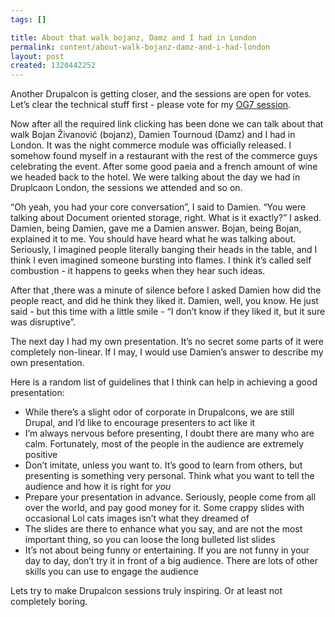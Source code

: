 ```yaml
--- 
tags: []

title: About that walk bojanz, Damz and I had in London
permalink: content/about-walk-bojanz-damz-and-i-had-london
layout: post
created: 1320442252
---
```

Another Drupalcon is getting closer, and the sessions are open for votes. Let’s clear the technical stuff first - please vote for my <a href="http://denver2012.drupal.org/program/sessions/og7-pride-and-prejudice">OG7 session</a>.

Now after all the required link clicking has been done we can talk about that walk Bojan Živanović (bojanz), Damien Tournoud (Damz) and I had in London. It was the night commerce module was officially released. I somehow found myself in a restaurant with the rest of the commerce guys celebrating the event. After some good paeia and a french amount of wine we headed back to the hotel. We were talking about the day we had in Druplcaon London, the sessions we attended and so on. 

“Oh yeah, you had your core conversation”, I said to Damien. “You were talking about Document oriented storage, right. What is it exactly?” I asked.
Damien, being Damien, gave me a Damien answer. Bojan, being Bojan, explained it to me. You should have heard what he was talking about. Seriously, I imagined people literally banging their heads in the table, and I think I even imagined someone bursting into flames. I think it’s called self combustion - it happens to geeks when they hear such ideas.

After that ,there was a minute of silence before I asked Damien how did the people react, and did he think they liked it. Damien, well, you know. He just said - but this time with a little smile - “I don’t know if they liked it, but it sure was disruptive”.

The next day I had my own presentation. It’s no secret some parts of it were completely non-linear. If I may, I would use Damien’s answer to describe my own presentation.

Here is a random list of guidelines that I think can help in achieving a good presentation:
<ul>
  <li>While there’s a slight odor of corporate in Drupalcons, we are still Drupal, and I’d like to encourage presenters to act like it</li>
  <li>I’m always nervous before presenting, I doubt there are many who are calm. Fortunately, most of the people in the audience are extremely positive</li>

  <li>Don’t imitate, unless you want to. It’s good to learn from others, but presenting is something very personal. Think what you want to tell the audience and how it is right for <em>you</em></li>
  <li>Prepare your presentation in advance. Seriously, people come from all over the world, and pay good money for it. Some crappy slides with occasional Lol cats images isn’t what they dreamed of</li>
  <li>The slides are there to enhance what you say, and are not the most important thing, so you can loose the long bulleted list slides</li>
  <li>It’s not about being funny or entertaining. If you are not funny in your day to day, don’t try it in front of a big audience. There are lots of other skills you can use to engage the audience</li>
</ul>

Lets try to make Drupalcon sessions truly inspiring. Or at least not completely boring.
